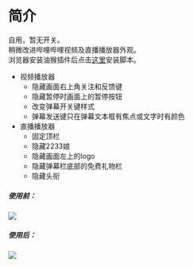 # 简介

自用，暂无开关。  
稍微改进哔哩哔哩视频及直播播放器外观。  
浏览器安装油猴插件后点击[这里](../../raw/master/bilibili_player_looks.user.js)安装脚本。  

- 视频播放器
    - 隐藏画面右上角关注和反馈键
    - 隐藏暂停时画面上的暂停按钮
    - 改变弹幕开关键样式
    - 弹幕发送键只在弹幕文本框有焦点或文字时有颜色
- 直播播放器
    - 固定顶栏
    - 隐藏2233娘
    - 隐藏画面左上的logo
    - 隐藏弹幕栏底部的免费礼物栏
    - 隐藏头衔

##### 使用前：  
![](http://wx3.sinaimg.cn/mw690/87155711ly1g1yv2nqj71j20ru0h5abr.jpg)
##### 使用后：  
![](http://wx1.sinaimg.cn/mw690/87155711ly1g1yv2r4nrnj20rx0h9abr.jpg)
